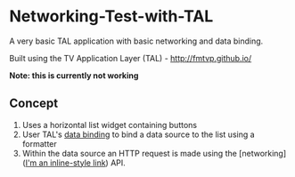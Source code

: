 # Networking-Test-with-TAL
A very basic TAL application with basic networking and data binding.

Built using the TV Application Layer (TAL) - http://fmtvp.github.io/

**Note: this is currently not working**

## Concept

1. Uses a horizontal list widget containing buttons
2. User TAL's [data binding](http://fmtvp.github.io/tal/widgets/data-binding.html) to bind a data source to the list using a formatter
3. Within the data source an HTTP request is made using the [networking]([I'm an inline-style link](https://www.google.com)) API.
